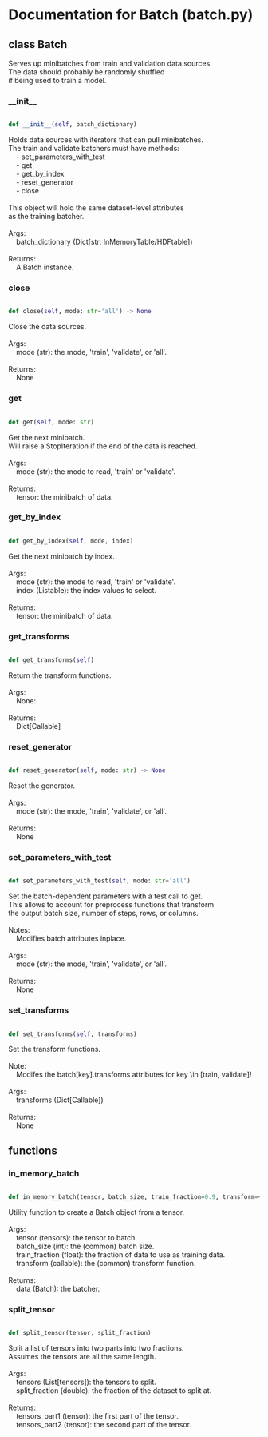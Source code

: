 # Documentation for Batch (batch.py)

## class Batch
Serves up minibatches from train and validation data sources.<br />The data should probably be randomly shuffled<br />if being used to train a model.
### \_\_init\_\_
```py

def __init__(self, batch_dictionary)

```



Holds data sources with iterators that can pull minibatches.<br />The train and validate batchers must have methods:<br />&nbsp;&nbsp;&nbsp;&nbsp;- set_parameters_with_test<br />&nbsp;&nbsp;&nbsp;&nbsp;- get<br />&nbsp;&nbsp;&nbsp;&nbsp;- get_by_index<br />&nbsp;&nbsp;&nbsp;&nbsp;- reset_generator<br />&nbsp;&nbsp;&nbsp;&nbsp;- close<br /><br />This object will hold the same dataset-level attributes<br />as the training batcher.<br /><br />Args:<br />&nbsp;&nbsp;&nbsp;&nbsp;batch_dictionary (Dict[str: InMemoryTable/HDFtable])<br /><br />Returns:<br />&nbsp;&nbsp;&nbsp;&nbsp;A Batch instance.


### close
```py

def close(self, mode: str='all') -> None

```



Close the data sources.<br /><br />Args:<br />&nbsp;&nbsp;&nbsp;&nbsp;mode (str): the mode, 'train', 'validate', or 'all'.<br /><br />Returns:<br />&nbsp;&nbsp;&nbsp;&nbsp;None


### get
```py

def get(self, mode: str)

```



Get the next minibatch.<br />Will raise a StopIteration if the end of the data is reached.<br /><br />Args:<br />&nbsp;&nbsp;&nbsp;&nbsp;mode (str): the mode to read, 'train' or 'validate'.<br /><br />Returns:<br />&nbsp;&nbsp;&nbsp;&nbsp;tensor: the minibatch of data.


### get\_by\_index
```py

def get_by_index(self, mode, index)

```



Get the next minibatch by index.<br /><br />Args:<br />&nbsp;&nbsp;&nbsp;&nbsp;mode (str): the mode to read, 'train' or 'validate'.<br />&nbsp;&nbsp;&nbsp;&nbsp;index (Listable): the index values to select.<br /><br />Returns:<br />&nbsp;&nbsp;&nbsp;&nbsp;tensor: the minibatch of data.


### get\_transforms
```py

def get_transforms(self)

```



Return the transform functions.<br /><br />Args:<br />&nbsp;&nbsp;&nbsp;&nbsp;None:<br /><br />Returns:<br />&nbsp;&nbsp;&nbsp;&nbsp;Dict[Callable]


### reset\_generator
```py

def reset_generator(self, mode: str) -> None

```



Reset the generator.<br /><br />Args:<br />&nbsp;&nbsp;&nbsp;&nbsp;mode (str): the mode, 'train', 'validate', or 'all'.<br /><br />Returns:<br />&nbsp;&nbsp;&nbsp;&nbsp;None


### set\_parameters\_with\_test
```py

def set_parameters_with_test(self, mode: str='all')

```



Set the batch-dependent parameters with a test call to get.<br />This allows to account for preprocess functions that transform<br />the output batch size, number of steps, rows, or columns.<br /><br />Notes:<br />&nbsp;&nbsp;&nbsp;&nbsp;Modifies batch attributes inplace.<br /><br />Args:<br />&nbsp;&nbsp;&nbsp;&nbsp;mode (str): the mode, 'train', 'validate', or 'all'.<br /><br />Returns:<br />&nbsp;&nbsp;&nbsp;&nbsp;None


### set\_transforms
```py

def set_transforms(self, transforms)

```



Set the transform functions.<br /><br />Note:<br />&nbsp;&nbsp;&nbsp;&nbsp;Modifes the batch[key].transforms attributes for key \in [train, validate]!<br /><br />Args:<br />&nbsp;&nbsp;&nbsp;&nbsp;transforms (Dict[Callable])<br /><br />Returns:<br />&nbsp;&nbsp;&nbsp;&nbsp;None




## functions

### in\_memory\_batch
```py

def in_memory_batch(tensor, batch_size, train_fraction=0.9, transform=<paysage.preprocess.Transformation object>)

```



Utility function to create a Batch object from a tensor.<br /><br />Args:<br />&nbsp;&nbsp;&nbsp;&nbsp;tensor (tensors): the tensor to batch.<br />&nbsp;&nbsp;&nbsp;&nbsp;batch_size (int): the (common) batch size.<br />&nbsp;&nbsp;&nbsp;&nbsp;train_fraction (float): the fraction of data to use as training data.<br />&nbsp;&nbsp;&nbsp;&nbsp;transform (callable): the (common) transform function.<br /><br />Returns:<br />&nbsp;&nbsp;&nbsp;&nbsp;data (Batch): the batcher.


### split\_tensor
```py

def split_tensor(tensor, split_fraction)

```



Split a list of tensors into two parts into two fractions.<br />Assumes the tensors are all the same length.<br /><br />Args:<br />&nbsp;&nbsp;&nbsp;&nbsp;tensors (List[tensors]): the tensors to split.<br />&nbsp;&nbsp;&nbsp;&nbsp;split_fraction (double): the fraction of the dataset to split at.<br /><br />Returns:<br />&nbsp;&nbsp;&nbsp;&nbsp;tensors_part1 (tensor): the first part of the tensor.<br />&nbsp;&nbsp;&nbsp;&nbsp;tensors_part2 (tensor): the second part of the tensor.

